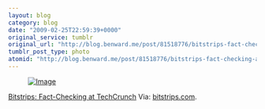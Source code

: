 ```yaml
---
layout: blog
category: blog
date: "2009-02-25T22:59:39+0000"
original_service: tumblr
original_url: "http://blog.benward.me/post/81518776/bitstrips-fact-checking-at-techcrunch"
tumblr_post_type: photo
atomid: "http://blog.benward.me/post/81518776/bitstrips-fact-checking-at-techcrunch"
---
```

<figure class="photo">
  <a href="http://bitstrips.com/user/21181/read.php?comic_id=198797&sc=1"><img src="http://benward.me/res/tumblr/media/81518776/0.jpg" alt="Image"></a>
</figure>

<a href="http://bitstrips.com/user/21181/read.php?comic_id=198797&sc=1">Bitstrips: Fact-Checking at TechCrunch</a>
Via: [bitstrips.com](http://bitstrips.com/user/21181/read.php?comic_id=198797&sc=1).